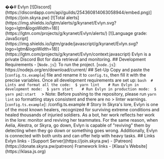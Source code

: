��#   E v l y n   [ ! [ D i s c o r d ] ( h t t p s : / / d i s c o r d a p p . c o m / a p i / g u i l d s / 2 5 4 3 6 0 8 1 4 0 6 3 0 5 8 9 4 4 / e m b e d . p n g ) ] ( h t t p s : / / j o i n . s k y r a . p w ) 
 
 
 
 [ ! [ T o t a l   a l e r t s ] ( h t t p s : / / i m g . s h i e l d s . i o / l g t m / a l e r t s / g / k y r a n e t / E v l y n . s v g ? l o g o = l g t m & l o g o W i d t h = 1 8 ) ] ( h t t p s : / / l g t m . c o m / p r o j e c t s / g / k y r a n e t / E v l y n / a l e r t s / ) 
 
 [ ! [ L a n g u a g e   g r a d e :   J a v a S c r i p t ] ( h t t p s : / / i m g . s h i e l d s . i o / l g t m / g r a d e / j a v a s c r i p t / g / k y r a n e t / E v l y n . s v g ? l o g o = l g t m & l o g o W i d t h = 1 8 ) ] ( h t t p s : / / l g t m . c o m / p r o j e c t s / g / k y r a n e t / E v l y n / c o n t e x t : j a v a s c r i p t ) 
 
 
 
 E v l y n   i s   a   p r i v a t e   D i s c o r d   B o t   f o r   d a t a   r e t r i e v a l   a n d   m o n i t o r i n g . 
 
 
 
 # #   D e v e l o p m e n t   R e q u i r e m e n t s 
 
 
 
 -       [ ` N o d e . j s ` ] :   T o   r u n   t h e   p r o j e c t . 
 
 
 
 [ ` n o d e . j s ` ] :   h t t p s : / / n o d e j s . o r g / e n / d o w n l o a d / c u r r e n t / 
 
 
 
 # #   S e t - U p 
 
 
 
 C o p y   a n d   p a s t e   t h e   [ ` c o n f i g . t s . e x a m p l e ` ]   f i l e   a n d   r e n a m e   i t   t o   ` c o n f i g . t s ` ,   t h e n   f i l l   i t   w i t h   t h e   p r e c i s e   v a r i a b l e s . 
 
 O n c e   a l l   d e v e l o p m e n t   r e q u i r e m e n t s   a r e   s e t   u p : 
 
 
 
 ` ` ` b a s h     #   L i n t s   a n d   f o r m a t   a l l   t h e   c o d e :     $   y a r n   l i n t         #   R u n   E v l y n   i n   d e v e l o p m e n t   m o d e :     $   y a r n   s t a r t         #   R u n   E v l y n   i n   p r o d u c t i o n   m o d e :     $   y a r n   p m 2 : s t a r t     ` ` ` 
 
 
 
 >   * * N o t e * * :   B e f o r e   p u s h i n g   t o   t h e   r e p o s i t o r y ,   p l e a s e   r u n   ` y a r n   l i n t `   s o   f o r m a t t i n g   s t a y s   c o n s i s t e n t   a n d   t h e r e   a r e   n o 
 
 >   l i n t e r   w a r n i n g s . 
 
 
 
 [ ` c o n f i g . t s . e x a m p l e ` ] :   / c o n f i g . t s . e x a m p l e 
 
 
 
 #   S t o r y 
 
 
 
 I n   S k y r a ' s   l o r e ,   E v l y n   i s   o n e   o f   t h e   m o s t   k n o w n   h e a l e r s ,   r e c o g n i z e d   f o r   s u r v i v i n g   e x t r e m e   c o n d i t i o n s   a n d   h e a l e d 
 
 t h o u s a n d s   o f   i n j u r i e d   s o l d i e r s .   A s   a   b o t ,   h e r   w o r k   r e f l e c t s   h e r   w o r k   i n   t h e   l o r e :   m o n i t o r   a n d   r e v i v i n g   h e r   t e a m m a t e s . 
 
 
 
 F o r   t h e   s a m e   r e a s o n ,   w h e n   A e l i a ,   A l e s t r a ,   o r   S k y r a ,   g o   d o w n ,   E v l y n   i s   c a p a b l e   o f   " r e v i v i n g "   t h e m   b y   d e t e c t i n g   w h e n   t h e y 
 
 g o   d o w n   o r   s o m e t h i n g   g o e s   w r o n g .   A d d i t i o n a l l y ,   E v l y n   i s   c o n n e c t e d   w i t h   b o t h   u n i t s   a n d   c a n   o f f e r   h e l p   w i t h   h e a v y   t a s k s . 
 
 
 
 # #   L i n k s 
 
 
 
 * * E v l y n   l i n k s * * 
 
 
 
 -       [ S u p p o r t   S e r v e r ] ( h t t p s : / / j o i n . s k y r a . p w ) 
 
 -       [ P a t r e o n ] ( h t t p s : / / d o n a t e . s k y r a . p w / p a t r e o n ) 
 
 
 
 * * F r a m e w o r k   l i n k s * * 
 
 
 
 -       [ K l a s a ' s   W e b s i t e ] ( h t t p s : / / k l a s a . j s . o r g ) 
 
 
